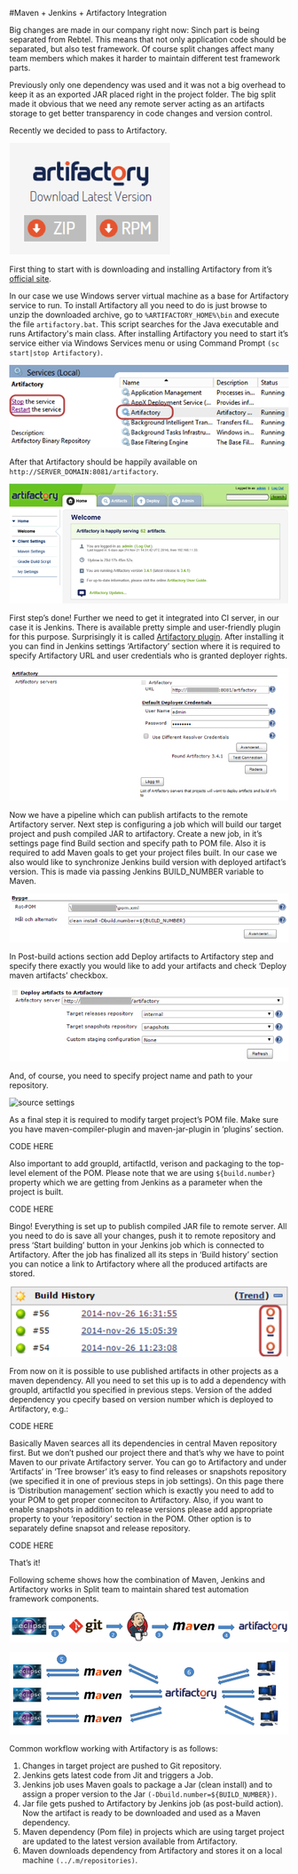 #Maven + Jenkins + Artifactory Integration

Big changes are made in our company right now: Sinch part is being separated from Rebtel. This means that not only application code should be separated, but also test framework. Of course split changes affect many team members which makes it harder to maintain different test framework parts. 

Previously only one dependency was used and it was not a big overhead to keep it as an exported JAR placed right in the project folder. The big split made it obvious that we need any remote server acting as an artifacts storage to get better transparency in code changes and version control. 

Recently we decided to pass to Artifactory.

![](images/artifactory.png)

First thing to start with is downloading and installing Artifactory from it’s [official site](http://www.jfrog.com/open-source/).

In our case we use Windows server virtual machine as a base for Artifactory service to run. To install Artifactory all you need to do is just browse to unzip the downloaded archive, go to  `%ARTIFACTORY_HOME%\bin` and execute the file `artifactory.bat`. This script searches for the Java executable and runs Artifactory's main class. After installing Artifactory you need to start it’s service either via Windows Services menu or using Command Prompt `(sc start|stop Artifactory)`.

![service settings](/images/services.png)

After that Artifactory should be happily available on `http://SERVER_DOMAIN:8081/artifactory`.

![dashboard](/images/dashboard.png)

First step’s done! Further we need to get it integrated into CI server, in our case it is Jenkins. There is available pretty simple and user-friendly plugin for this purpose. Surprisingly it is called [Artifactory plugin](https://wiki.jenkins-ci.org/display/JENKINS/Artifactory+Plugin). After installing it you can find in Jenkins settings ‘Artifactory’ section where it is required to specify Artifactory URL and user credentials who is granted deployer rights.

![developer rights](/images/developer-rights.png)

Now we have a pipeline which can publish artifacts to the remote Artifactory server. Next step is configuring a job which will build our target project and push compiled JAR to artifactory. Create a new job, in it’s settings page find Build section and specify path to POM file. Also it is required to add Maven goals to get your project files built. In our case we also would like to synchronize Jenkins build version with deployed artifact’s version. This is made via passing Jenkins BUILD_NUMBER variable to Maven. 

![build](/images/build.png)

In Post-build actions section add Deploy artifacts to Artifactory step and specify there exactly you would like to add your artifacts and check ‘Deploy maven artifacts’ checkbox.

![deploy](/images/deploy.png)

And, of course, you need to specify project name and path to your repository.

![source settings](file:///Users/daniel.reed/Documents/GitHub/Maven-Jenkins-Artifactory-Integration/images/source-settings.png)

As a final step it is required to modify target project’s POM file. Make sure you have maven-compiler-plugin and maven-jar-plugin in ‘plugins’ section.

CODE HERE

Also important to add groupId, artifactId, verison and packaging to the top-level element of the POM. Please note that we are using `${build.number}` property which we are getting from Jenkins as a parameter when the project is built.

CODE HERE

Bingo! Everything is set up to publish compiled JAR file to remote server. All you need to do is save all your changes, push it to remote repository and press  ‘Start building’ button in your Jenkins job which is connected to Artifactory. After the job has finalized all its steps in ‘Build history’ section you can notice a link to Artifactory where all the produced artifacts are stored.

![build history](/images/build-history.png)

From now on it is possible to use published artifacts in other projects as a maven dependency. All you need to set this up is to add a dependency with groupId, artifactId you specified in previous steps. Version of the added dependency you cpecify based on version number which is deployed to Artifactory, e.g.:

CODE HERE

Basically Maven searces all its dependencies in central Maven repository first. But we don’t pushed our project there and that’s why we have to point Maven to our private Artifactory server. You can go to Artifactory and under ‘Artifacts’ in ‘Tree browser’ it’s easy to find releases or snapshots repository (we specified it in one of previous steps in job settings). On this page there is  ‘Distribution management’ section which is exactly you need to add to your POM to get proper conneciton to Artifactory. Also, if you want to enable snapshots in addition to release versions please add appropriate property to your ‘repository’ section in the POM. Other option is to separately define snapsot and release repository.

CODE HERE

That’s it!

Following scheme shows how the combination of Maven, Jenkins and Artifactory works in Split team to maintain shared test automation framework components. 

![process](/images/process1.png) 

![process 2](/images/process2.png)


Common workflow working with Artifactory is as follows:

1.  Changes in target project are pushed to Git repository.
2. Jenkins gets latest code from Jit and triggers a Job.
3. Jenkins job uses Maven goals to package a Jar (clean install) and to assign a proper version to the Jar `(-Dbuild.number=${BUILD_NUMBER})`.
4. Jar file gets pushed to Artifactory by Jenkins job (as post-build action). Now the artifact is ready to be downloaded and used as a Maven dependency.
5. Maven dependency (Pom file) in projects which are using target project are updated to the latest version available from Artifactory.
6. Maven downloads dependency from Artifactory and stores it on a local machine `(../.m/repositories)`.


